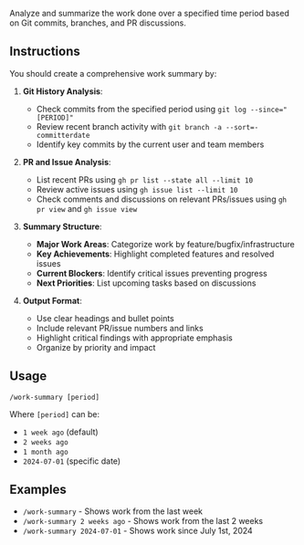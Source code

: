 Analyze and summarize the work done over a specified time period based on Git commits, branches, and PR discussions.

## Instructions

You should create a comprehensive work summary by:

1. **Git History Analysis**:
   - Check commits from the specified period using `git log --since="[PERIOD]"`
   - Review recent branch activity with `git branch -a --sort=-committerdate`
   - Identify key commits by the current user and team members

2. **PR and Issue Analysis**:
   - List recent PRs using `gh pr list --state all --limit 10`
   - Review active issues using `gh issue list --limit 10`
   - Check comments and discussions on relevant PRs/issues using `gh pr view` and `gh issue view`

3. **Summary Structure**:
   - **Major Work Areas**: Categorize work by feature/bugfix/infrastructure
   - **Key Achievements**: Highlight completed features and resolved issues
   - **Current Blockers**: Identify critical issues preventing progress
   - **Next Priorities**: List upcoming tasks based on discussions

4. **Output Format**:
   - Use clear headings and bullet points
   - Include relevant PR/issue numbers and links
   - Highlight critical findings with appropriate emphasis
   - Organize by priority and impact

## Usage

`/work-summary [period]`

Where `[period]` can be:
- `1 week ago` (default)
- `2 weeks ago`
- `1 month ago`
- `2024-07-01` (specific date)

## Examples

- `/work-summary` - Shows work from the last week
- `/work-summary 2 weeks ago` - Shows work from the last 2 weeks
- `/work-summary 2024-07-01` - Shows work since July 1st, 2024